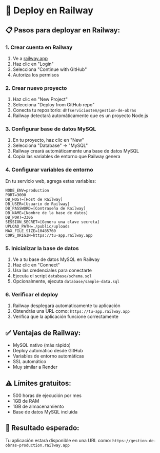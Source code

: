 # 🚀 Deploy en Railway

## 📋 Pasos para deployar en Railway:

### **1. Crear cuenta en Railway**
1. Ve a [railway.app](https://railway.app)
2. Haz clic en "Login"
3. Selecciona "Continue with GitHub"
4. Autoriza los permisos

### **2. Crear nuevo proyecto**
1. Haz clic en "New Project"
2. Selecciona "Deploy from GitHub repo"
3. Conecta tu repositorio: `dhfserviciostem/gestion-de-obras`
4. Railway detectará automáticamente que es un proyecto Node.js

### **3. Configurar base de datos MySQL**
1. En tu proyecto, haz clic en "New"
2. Selecciona "Database" → "MySQL"
3. Railway creará automáticamente una base de datos MySQL
4. Copia las variables de entorno que Railway genera

### **4. Configurar variables de entorno**
En tu servicio web, agrega estas variables:
```
NODE_ENV=production
PORT=3000
DB_HOST=[Host de Railway]
DB_USER=[Usuario de Railway]
DB_PASSWORD=[Contraseña de Railway]
DB_NAME=[Nombre de la base de datos]
DB_PORT=3306
SESSION_SECRET=[Genera una clave secreta]
UPLOAD_PATH=./public/uploads
MAX_FILE_SIZE=10485760
CORS_ORIGIN=https://tu-app.railway.app
```

### **5. Inicializar la base de datos**
1. Ve a tu base de datos MySQL en Railway
2. Haz clic en "Connect"
3. Usa las credenciales para conectarte
4. Ejecuta el script `database/schema.sql`
5. Opcionalmente, ejecuta `database/sample-data.sql`

### **6. Verificar el deploy**
1. Railway desplegará automáticamente tu aplicación
2. Obtendrás una URL como: `https://tu-app.railway.app`
3. Verifica que la aplicación funcione correctamente

## ✅ Ventajas de Railway:
- MySQL nativo (más rápido)
- Deploy automático desde GitHub
- Variables de entorno automáticas
- SSL automático
- Muy similar a Render

## ⚠️ Límites gratuitos:
- 500 horas de ejecución por mes
- 1GB de RAM
- 1GB de almacenamiento
- Base de datos MySQL incluida

## 🎯 Resultado esperado:
Tu aplicación estará disponible en una URL como:
`https://gestion-de-obras-production.railway.app`
